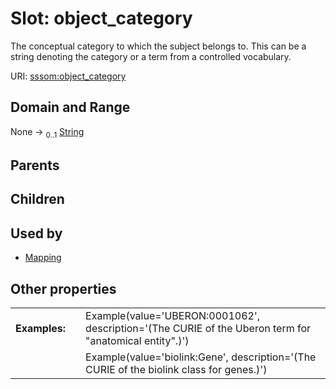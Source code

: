 
# Slot: object_category


The conceptual category to which the subject belongs to. This can be a string denoting the category or a term from a controlled vocabulary.

URI: [sssom:object_category](https://w3id.org/sssom/object_category)


## Domain and Range

None &#8594;  <sub>0..1</sub> [String](types/String.md)

## Parents


## Children


## Used by

 * [Mapping](Mapping.md)

## Other properties

|  |  |  |
| --- | --- | --- |
| **Examples:** | | Example(value='UBERON:0001062', description='(The CURIE of the Uberon term for "anatomical entity".)') |
|  | | Example(value='biolink:Gene', description='(The CURIE of the biolink class for genes.)') |

